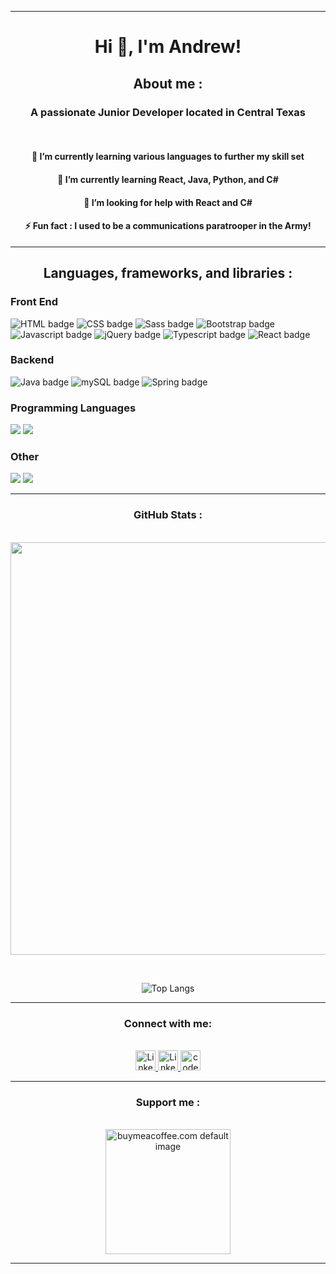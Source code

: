 <hr>
<div align="center">

# Hi 👋, I'm **Andrew!**

## **About me :**

### A passionate **Junior Developer** located in Central Texas

<br>

#### 🔭 I’m currently learning **various languages** to further my skill set
#### 🌱 I’m currently learning **React, Java, Python, and C#**
#### 🤔 I’m looking for help with **React and C#**
#### ⚡ **Fun fact :** I used to be a **communications paratrooper in the Army!**
<hr>
</div>
<!-- * programming details -->
<div align="center">

## **Languages, frameworks, and libraries :**
<div align="left">

### **Front End**
<div align="left">
  <img src="https://img.shields.io/badge/html%20-%23E34F26.svg?&style=for-the-badge&logo=html5&logoColor=white" alt="HTML badge"/>
  <img src="https://img.shields.io/badge/css%20-%231572B6.svg?&style=for-the-badge&logo=css3&color=264DE4" alt="CSS badge"/>
  <img src="https://img.shields.io/badge/sass%20-%231572B6.svg?&style=for-the-badge&logo=sass3&color=C76494" alt="Sass badge"/>
  <img src="https://img.shields.io/badge/bootstrap%20-%23563D7C.svg?&style=for-the-badge&logo=bootstrap&logoColor=white&color=8815DF" alt="Bootstrap badge"/>
  <img src="https://img.shields.io/badge/javascript%20-%23323330.svg?&style=for-the-badge&logo=javascript" alt="Javascript badge"/>
  <img src="https://img.shields.io/badge/jquery%20-%230769AD.svg?&style=for-the-badge&logo=jquery&logoColor=white" alt="jQuery badge"/>
  <img src="https://img.shields.io/badge/typescript%20-%230769AD.svg?&style=for-the-badge&logo=typescript&logoColor=3178C6&color=000" alt="Typescript badge"/>
  <img src="https://img.shields.io/badge/react%20-%230769AD.svg?&style=for-the-badge&logo=typescript&logoColor=3178C6&color=000" alt="React badge"/>
</div>
<!-- * backend -->

### **Backend**

<div align="left">
  <img src="https://img.shields.io/badge/java-%23ED8B00.svg?&style=for-the-badge&logo=java&logoColor=white" alt="Java badge"/>
  <img src="https://img.shields.io/badge/mysql-%2300f.svg?&style=for-the-badge&logo=mysql&logoColor=fff&color=159" alt="mySQL badge"/>
  <img src="https://img.shields.io/badge/spring%20-%236DB33F.svg?&style=for-the-badge&logo=spring&logoColor=white" alt="Spring badge"/>
</div>
<!-- * programming languages -->

### **Programming Languages**

  <div align="left">
    <img src="https://img.shields.io/badge/python-%23ED8B00.svg?&style=for-the-badge&logo=python&logoColor=blue&color=F7CE43"/>
    <img src="https://img.shields.io/badge/c_sharp-%2300f.svg?&style=for-the-badge&logo=csharp&logoColor=white&color=36018D"/>
  </div>
<!-- * other -->

### **Other**

<p align="left">
  <img src="https://img.shields.io/badge/git%20-%236DB33F.svg?&style=for-the-badge&logo=git&logoColor=white&color=f00"/>
  <img src="https://img.shields.io/badge/github%20-%236DB33F.svg?&style=for-the-badge&logo=github&logoColor=white&color=000"/>
</p>

<hr>
<div>
<!-- * github stats -->
<div align="center">
  
  ### **GitHub Stats :**
</div>
</br>
<div align="center">
    <img width="660" src="https://github-profile-trophy.vercel.app/?username=andrew-neely-82&theme=juicyfresh">
  </div>
<!-- &nbsp; <p align="center">
![Andrew's github stats](https://github-readme-stats.vercel.app/api?username=andrew-neely-82&show_icons=true&theme=synthwave&count_private=true&hide=stars,issues) 
  </p> -->

&nbsp; <div align="center">
![Top Langs](https://github-readme-stats.vercel.app/api/top-langs/?username=andrew-neely-82&theme=synthwave&layout=compact)

  </div>
</div>
<hr>

<!-- * Connect with me Section -->
<div align="center">

### Connect with me:
  <br>
  <a href="https://www.linkedin.com/in/andrewneely82" target="_blank">
    <img src="https://raw.githubusercontent.com/danielcranney/readme-generator/main/public/icons/socials/linkedin.svg" width="32" height="32" alt="LinkedIn"/>
  </a>
  <a href="https://www.twitter.com/devAndrewNeely" target="_blank">
    <img src="https://raw.githubusercontent.com/danielcranney/readme-generator/main/public/icons/socials/twitter.svg" width="32" height="32" alt="LinkedIn"/>
  </a>
  <a href="https://www.codepen.io/Andrew-Neely-82" target="_blank">
    <img src="https://raw.githubusercontent.com/danielcranney/readme-generator/main/public/icons/socials/codepen-dark.svg" width="32" height="32" alt="codepen image"/>
  </a>
</div>

<hr>
<!-- * support me area -->
<div align="center">

  ### **Support me :**
  <br>
  <div>
    <a href="https://www.buymeacoffee.com/AndrewNeely82">
      <img src="https://cdn.buymeacoffee.com/buttons/v2/default-yellow.png" width="200" alt="buymeacoffee.com default image"/>
    </a>
  </div>
</div>
<hr>

<!-- ### Hi there 👋

<!--
**Andrew-Neely-82/Andrew-Neely-82** is a ✨ _special_ ✨ repository because its `README.md` (this file) appears on your GitHub profile.

Here are some ideas to get you started:

- 🔭 I’m currently working on ...
- 🌱 I’m currently learning ...
- 👯 I’m looking to collaborate on ...
- 🤔 I’m looking for help with C#
- 💬 Ask me about ...
- 📫 How to reach me: ...
- 😄 Pronouns: ...
- ⚡ Fun fact: ...
-->

<!-- <p align="center"> <img src="https://komarev.com/ghpvc/?username=andrew-neely-82&label=Profile%20views&color=0e75b6&style=flat" alt="andrew-neely-82" /> </p>
</br> -->
<!-- </br> -->
<!-- <p align="center">
  <a href="https://twitter.com/" target="blank">
    <img src="https://img.shields.io/twitter/follow/?logo=twitter&style=for-the-badge" alt="" />
  </a>
</p> -->

<!-- ! reference stuff for readme -->

<!-- ? contributions streak -->
<!-- <p align="center">
  <img align="center" src="https://github-readme-streak-stats.herokuapp.com/?user=andrew-neely-82&" alt="andrew-neely-82" />
</p> -->

<!-- <div>
  <p align="start">
    * HTML
    <a href="https://www.w3.org/html/" target="_blank" rel="noreferrer">
      <img src="https://raw.githubusercontent.com/devicons/devicon/master/icons/html5/html5-original-wordmark.svg" alt="html5" width="40" height="40"/>
    </a>
    * CSS
    <a href="https://www.w3schools.com/css/" target="_blank" rel="noreferrer">
      <img src="https://raw.githubusercontent.com/devicons/devicon/master/icons/css3/css3-original-wordmark.svg" alt="css3" width="40" height="40"/>
    </a>
    * Bootstrap
    <a href="https://getbootstrap.com" target="_blank" rel="noreferrer">
      <img src="https://raw.githubusercontent.com/devicons/devicon/master/icons/bootstrap/bootstrap-plain-wordmark.svg" alt="bootstrap" width="40" height="40"/>
    </a>
    * Javascript
    <a href="https://developer.mozilla.org/en-US/docs/Web/JavaScript" target="_blank" rel="noreferrer">
      <img src="https://raw.githubusercontent.com/devicons/devicon/master/icons/javascript/javascript-original.svg" alt="javascript" width="40" height="40"/>
    </a>
    * jQuery
    <a href="https://jquery.com" target="_blank" rel="noreferrer">
      <img src="https://raw.githubusercontent.com/devicons/devicon/master/icons/jquery/jquery-original-wordmark.svg" alt="jquery" width="40" height="40"/>
    </a>
    * Typescript
    <a href="https://www.typescriptlang.org/" target="_blank" rel="noreferrer">
      <img src="https://raw.githubusercontent.com/devicons/devicon/master/icons/typescript/typescript-original.svg" alt="typescript" width="40" height="40"/>
    </a>
  </p>
</div> -->

<!-- <h2 align="start">Backend</h2>
<div>
  <p align="start">
    * Java
    <a href="https://www.java.com" target="_blank" rel="noreferrer">
      <img src="https://raw.githubusercontent.com/devicons/devicon/master/icons/java/java-original.svg" alt="java" width="40" height="40"/>
    </a>
    * mongoDB
    <a href="https://www.mongodb.com/" target="_blank" rel="noreferrer">
      <img src="https://raw.githubusercontent.com/devicons/devicon/master/icons/mongodb/mongodb-original-wordmark.svg" alt="mongodb" width="40" height="40"/>
    </a>
    * mySQL
    <a href="https://www.mysql.com/" target="_blank" rel="noreferrer">
      <img src="https://raw.githubusercontent.com/devicons/devicon/master/icons/mysql/mysql-original-wordmark.svg" alt="mysql" width="40" height="40"/>
    </a>
  </p>
</div> -->

<!-- <h2 align="start">Other</h2>
<div align="start">
  * Python
  <a href="https://www.python.org" target="_blank" rel="noreferrer">
    <img src="https://raw.githubusercontent.com/devicons/devicon/master/icons/python/python-original.svg" alt="python" width="40" height="40"/>
  </a>
  * C#
  <a href="https://www.w3schools.com/cs/" target="_blank" rel="noreferrer">
    <img src="https://raw.githubusercontent.com/devicons/devicon/master/icons/csharp/csharp-original.svg" alt="csharp" width="40" height="40"/>
  </a>
  * Git
  <a href="https://git-scm.com/" target="_blank" rel="noreferrer">
      <img src="https://www.vectorlogo.zone/logos/git-scm/git-scm-icon.svg" alt="git" width="40" height="40"/>
  </a>
</div> -->

<!-- github stats -->
<!-- <p align="center">
  <img align="center" src="https://github-readme-stats.vercel.app/api/top-langs?username=andrew-neely-82&show_icons=true&locale=en&layout=compact" alt="andrew-neely-82" />
</p> -->
